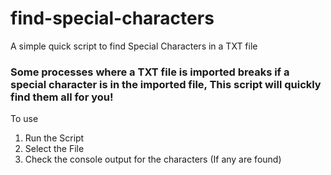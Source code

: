 # find-special-characters
A simple quick script to find Special Characters in a TXT file


### Some processes where a TXT file is imported breaks if a special character is in the imported file, This script will quickly find them all for you!


To use

1. Run the Script 
2. Select the File
3. Check the console output for the characters (If any are found)
